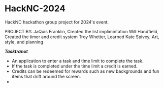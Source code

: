 # HackNC-2024
HackNC hackathon group project for 2024's event.

PROJECT BY:
JaQuis Franklin, Created the list implimintation
Will Handfield, Created the timer and credit system
Troy Whetter, Learned
Kate Spivey, Art, style, and planning 

***Tasktranot***
* An application to enter a task and time limit to complete the task.
* If the task is completed under the time limit a credit is earned.
* Credits can be redeemed for rewards such as new backgrounds and fun items that drift 
  around the screen.
* 
